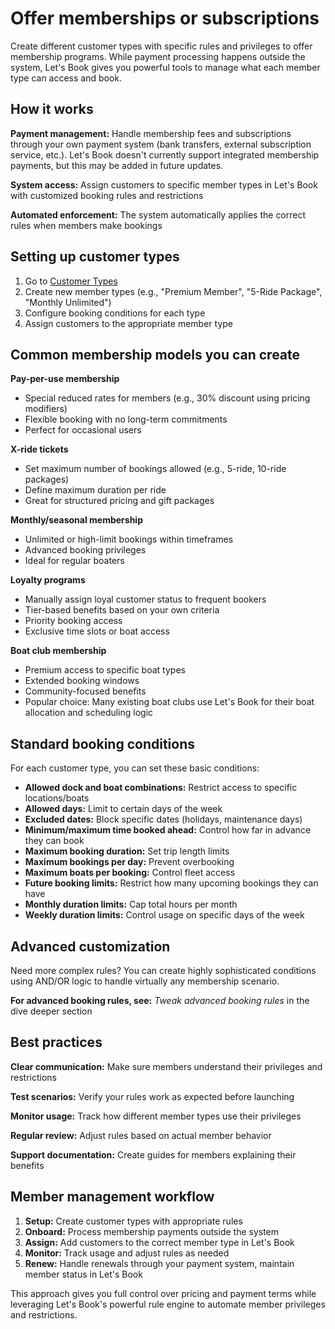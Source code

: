 # Offer memberships or subscriptions

Create different customer types with specific rules and privileges to offer membership programs. While payment processing happens outside the system, Let's Book gives you powerful tools to manage what each member type can access and book.

## How it works

**Payment management:** Handle membership fees and subscriptions through your own payment system (bank transfers, external subscription service, etc.). Let's Book doesn't currently support integrated membership payments, but this may be added in future updates.

**System access:** Assign customers to specific member types in Let's Book with customized booking rules and restrictions

**Automated enforcement:** The system automatically applies the correct rules when members make bookings

## Setting up customer types

1. Go to [Customer Types](https://dashboard.letsbook.app/customer-types)
2. Create new member types (e.g., "Premium Member", "5-Ride Package", "Monthly Unlimited")
3. Configure booking conditions for each type
4. Assign customers to the appropriate member type

## Common membership models you can create

**Pay-per-use membership**

- Special reduced rates for members (e.g., 30% discount using pricing modifiers)
- Flexible booking with no long-term commitments
- Perfect for occasional users

**X-ride tickets**

- Set maximum number of bookings allowed (e.g., 5-ride, 10-ride packages)
- Define maximum duration per ride
- Great for structured pricing and gift packages

**Monthly/seasonal membership**

- Unlimited or high-limit bookings within timeframes
- Advanced booking privileges
- Ideal for regular boaters

**Loyalty programs**

- Manually assign loyal customer status to frequent bookers
- Tier-based benefits based on your own criteria
- Priority booking access
- Exclusive time slots or boat access

**Boat club membership**

- Premium access to specific boat types
- Extended booking windows
- Community-focused benefits
- Popular choice: Many existing boat clubs use Let's Book for their boat allocation and scheduling logic

## Standard booking conditions

For each customer type, you can set these basic conditions:

- **Allowed dock and boat combinations:** Restrict access to specific locations/boats
- **Allowed days:** Limit to certain days of the week
- **Excluded dates:** Block specific dates (holidays, maintenance days)
- **Minimum/maximum time booked ahead:** Control how far in advance they can book
- **Maximum booking duration:** Set trip length limits
- **Maximum bookings per day:** Prevent overbooking
- **Maximum boats per booking:** Control fleet access
- **Future booking limits:** Restrict how many upcoming bookings they can have
- **Monthly duration limits:** Cap total hours per month
- **Weekly duration limits:** Control usage on specific days of the week

## Advanced customization

Need more complex rules? You can create highly sophisticated conditions using AND/OR logic to handle virtually any membership scenario.

**For advanced booking rules, see:** _Tweak advanced booking rules_ in the dive deeper section

## Best practices

**Clear communication:** Make sure members understand their privileges and restrictions

**Test scenarios:** Verify your rules work as expected before launching

**Monitor usage:** Track how different member types use their privileges

**Regular review:** Adjust rules based on actual member behavior

**Support documentation:** Create guides for members explaining their benefits

## Member management workflow

1. **Setup:** Create customer types with appropriate rules
2. **Onboard:** Process membership payments outside the system
3. **Assign:** Add customers to the correct member type in Let's Book
4. **Monitor:** Track usage and adjust rules as needed
5. **Renew:** Handle renewals through your payment system, maintain member status in Let's Book

This approach gives you full control over pricing and payment terms while leveraging Let's Book's powerful rule engine to automate member privileges and restrictions.